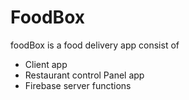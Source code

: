 # FoodBox
foodBox is a food delivery app consist of 
- Client app
- Restaurant control Panel app
- Firebase server functions

